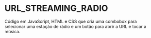 # URL_STREAMING_RADIO
Código em JavaScript, HTML e CSS que cria uma combobox para selecionar uma estação de rádio e um botão para abrir a URL e tocar a música.
